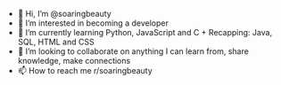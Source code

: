 - 👋 Hi, I’m @soaringbeauty
- 👀 I’m interested in becoming a developer
- 🌱 I’m currently learning Python, JavaScript and C + Recapping: Java, SQL, HTML and CSS
- 💞️ I’m looking to collaborate on anything I can learn from, share knowledge, make connections
- 📫 How to reach me r/soaringbeauty

<!---
soaringbeauty/soaringbeauty is a ✨ special ✨ repository because its `README.md` (this file) appears on your GitHub profile.
You can click the Preview link to take a look at your changes.
--->
